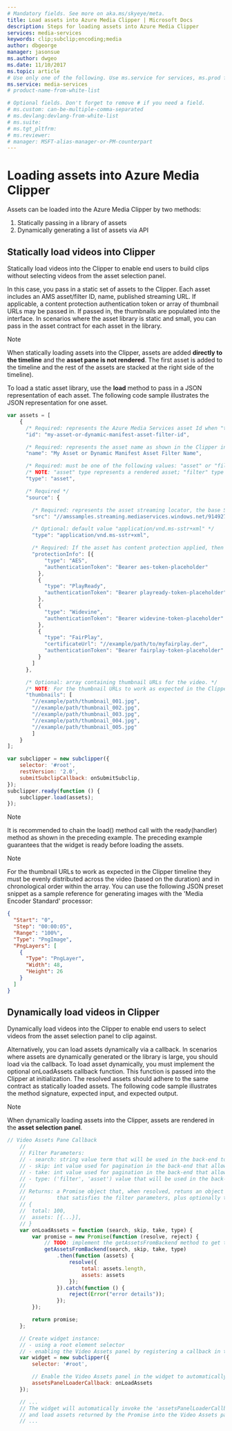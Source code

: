 ```yaml
---
# Mandatory fields. See more on aka.ms/skyeye/meta.
title: Load assets into Azure Media Clipper | Microsoft Docs 
description: Steps for loading assets into Azure Media Clipper
services: media-services
keywords: clip;subclip;encoding;media
author: dbgeorge
manager: jasonsue
ms.author: dwgeo
ms.date: 11/10/2017
ms.topic: article
# Use only one of the following. Use ms.service for services, ms.prod for on-prem. Remove the # before the relevant field.
ms.service: media-services
# product-name-from-white-list

# Optional fields. Don't forget to remove # if you need a field.
# ms.custom: can-be-multiple-comma-separated
# ms.devlang:devlang-from-white-list
# ms.suite: 
# ms.tgt_pltfrm:
# ms.reviewer:
# manager: MSFT-alias-manager-or-PM-counterpart
---
```


# Loading assets into Azure Media Clipper
Assets can be loaded into the Azure Media Clipper by two methods:
1. Statically passing in a library of assets
2. Dynamically generating a list of assets via API

## Statically load videos into Clipper
Statically load videos into the Clipper to enable end users to build clips without selecting videos from the asset selection panel.

In this case, you pass in a static set of assets to the Clipper. Each asset includes an AMS asset/filter ID, name, published streaming URL. If applicable, a content protection authentication token or array of thumbnail URLs may be passed in. If passed in, the thumbnails are populated into the interface. In scenarios where the asset library is static and small, you can pass in the asset contract for each asset in the library.

> [!NOTE]
> When statically loading assets into the Clipper, assets are added **directly to the timeline** and the **asset pane is not rendered**. The first asset is added to the timeline and the rest of the assets are stacked at the right side of the timeline).

To load a static asset library, use the **load** method to pass in a JSON representation of each asset. The following code sample illustrates the JSON representation for one asset.

```javascript
var assets = [
    {
      /* Required: represents the Azure Media Services asset Id when "type" === "asset"; otherwise, represents the dynamic manifest asset filter Id ("type" === "filter")  */
      "id": "my-asset-or-dynamic-manifest-asset-filter-id",

      /* Required: represents the asset name as shown in the Clipper interface */
      "name": "My Asset or Dynamic Manifest Asset Filter Name",

      /* Required: must be one of the following values: "asset" or "filter" */
      /* NOTE: "asset" type represents a rendered asset; "filter" type represents a dynamic manifest asset filter */
      "type": "asset",

      /* Required */
      "source": {

        /* Required: represents the asset streaming locator, the base Smooth Streaming URL */
        "src": "//amssamples.streaming.mediaservices.windows.net/91492735-c523-432b-ba01-faba6c2206a2/AzureMediaServicesPromo.ism/manifest",

        /* Optional: default value "application/vnd.ms-sstr+xml" */
        "type": "application/vnd.ms-sstr+xml",

        /* Required: If the asset has content protection applied, then you must include an array with the different protection types along with the token to request the license/key; otherwise, provide an empty array */
        "protectionInfo": [{
            "type": "AES",
            "authenticationToken": "Bearer aes-token-placeholder"
          },
          {
            "type": "PlayReady",
            "authenticationToken": "Bearer playready-token-placeholder"
          },
          {
            "type": "Widevine",
            "authenticationToken": "Bearer widevine-token-placeholder"
          },
          {
            "type": "FairPlay",
            "certificateUrl": "//example/path/to/myfairplay.der",
            "authenticationToken": "Bearer fairplay-token-placeholder"
          }
        ]
      },

      /* Optional: array containing thumbnail URLs for the video. */
      /* NOTE: For the thumbnail URLs to work as expected in the Clipper timeline they must be evenly distributed across the video (based on the duration) and in chronological order within the array. */
      "thumbnails": [
        "//example/path/thumbnail_001.jpg",
        "//example/path/thumbnail_002.jpg",
        "//example/path/thumbnail_003.jpg",
        "//example/path/thumbnail_004.jpg",
        "//example/path/thumbnail_005.jpg"
        ]
    }
];

var subclipper = new subclipper({
    selector: '#root',
    restVersion: '2.0',
    submitSubclipCallback: onSubmitSubclip,
});
subclipper.ready(function () {
    subclipper.load(assets);
});
```

> [!NOTE]
> It is recommended to chain the load() method call with the ready(handler) method as shown in the preceding example. The preceding example guarantees that the widget is ready before loading the assets.

> [!NOTE]
> For the thumbnail URLs to work as expected in the Clipper timeline they must be evenly distributed across the video (based on the duration) and in chronological order within the array. You can use the following JSON preset snippet as a sample reference for generating images with the 'Media Encoder Standard' processor:

```json
{
  "Start": "0",
  "Step": "00:00:05",
  "Range": "100%",
  "Type": "PngImage",
  "PngLayers": [
    {
      "Type": "PngLayer",
      "Width": 48,
      "Height": 26
    }
  ]
}
```

## Dynamically load videos in Clipper
Dynamically load videos into the Clipper to enable end users to select videos from the asset selection panel to clip against.

Alternatively, you can load assets dynamically via a callback. In scenarios where assets are dynamically generated or the library is large, you should load via the callback. To load asset dynamically, you must implement the optional onLoadAssets callback function. This function is passed into the Clipper at initialization. The resolved assets should adhere to the same contract as statically loaded assets. The following code sample illustrates the method signature, expected input, and expected output.

> [!NOTE]
> When dynamically loading assets into the Clipper, assets are rendered in the **asset selection panel**.

```javascript
// Video Assets Pane Callback
    //
    // Filter Parameters:
    // - search: string value term that will be used in the back-end to filter assets by name.
    // - skip: int value used for pagination in the back-end that allows skipping a number of assets in the response.
    // - take: int value used for pagination in the back-end that allows defining the number of assets to include in the response.
    // - type: ('filter', 'asset') value that will be used in the back-end to filter assets by type.
    //
    // Returns: a Promise object that, when resolved, retuns an object containing an array of assets (input contract)
    //          that satisfies the filter parameters, plus optionally the total types of files available:
    // {
    //  total: 100,
    //  assets: [{...}],
    // }
    var onLoadAssets = function (search, skip, take, type) {
        var promise = new Promise(function (resolve, reject) {
            // TODO: implement the getAssetsFromBackend method to get the assets from the back-end using the filter parameters (search, skip, take, type).
            getAssetsFromBackend(search, skip, take, type)
                .then(function (assets) {
                    resolve({
                        total: assets.length,
                        assets: assets
                    });
                }).catch(function () {
                    reject(Error("error details"));
                });
        });

        return promise;
    };

    // Create widget instance:
    // - using a root element selector
    // - enabling the Video Assets panel by registering a callback in the 'assetsPanelLoaderCallback' option parameter.
    var widget = new subclipper({
        selector: '#root',

        // Enable the Video Assets panel in the widget to automatically load assets (input contract)
        assetsPanelLoaderCallback: onLoadAssets
    });

    // ...
    // The widget will automatically invoke the 'assetsPanelLoaderCallback' callback with the filter parameters specified by the user 
    // and load assets returned by the Promise into the Video Assets panel.
    // ...
```